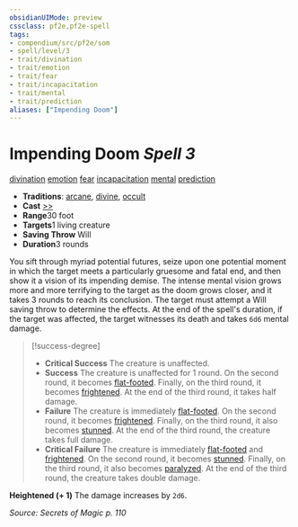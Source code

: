 ```yaml
---
obsidianUIMode: preview
cssclass: pf2e,pf2e-spell
tags:
- compendium/src/pf2e/som
- spell/level/3
- trait/divination
- trait/emotion
- trait/fear
- trait/incapacitation
- trait/mental
- trait/prediction
aliases: ["Impending Doom"]
---
```

# Impending Doom *Spell 3*   
[divination](../../rules/traits/divination.md)  [emotion](../../rules/traits/emotion.md)  [fear](../../rules/traits/fear.md)  [incapacitation](../../rules/traits/incapacitation.md)  [mental](../../rules/traits/mental.md)  [prediction](../../rules/traits/prediction.md)  

- **Traditions**: [arcane](../../rules/traits/arcane.md), [divine](../../rules/traits/divine.md), [occult](../../rules/traits/occult.md)
- **Cast** [>>](../../rules/core-rulebook/chapter-9-playing-the-game.md#Actions "Two-Action") 
- **Range**30 foot
- **Targets**1 living creature
- **Saving Throw** Will
- **Duration**3 rounds

You sift through myriad potential futures, seize upon one potential moment in which the target meets a particularly gruesome and fatal end, and then show it a vision of its impending demise. The intense mental vision grows more and more terrifying to the target as the doom grows closer, and it takes 3 rounds to reach its conclusion. The target must attempt a Will saving throw to determine the effects. At the end of the spell's duration, if the target was affected, the target witnesses its death and takes `6d6` mental damage.

> [!success-degree] 
> - **Critical Success** The creature is unaffected.
> - **Success** The creature is unaffected for 1 round. On the second round, it becomes [flat-footed](../../rules/conditions.md#Flat-footed). Finally, on the third round, it becomes [frightened](../../rules/conditions.md#Frightened). At the end of the third round, it takes half damage.
> - **Failure** The creature is immediately [flat-footed](../../rules/conditions.md#Flat-footed). On the second round, it becomes [frightened](../../rules/conditions.md#Frightened). Finally, on the third round, it also becomes [stunned](../../rules/conditions.md#Stunned). At the end of the third round, the creature takes full damage.
> - **Critical Failure** The creature is immediately [flat-footed](../../rules/conditions.md#Flat-footed) and [frightened](../../rules/conditions.md#Frightened). On the second round, it becomes [stunned](../../rules/conditions.md#Stunned). Finally, on the third round, it also becomes [paralyzed](../../rules/conditions.md#Paralyzed). At the end of the third round, the creature takes double damage.

**Heightened (+ 1)** The damage increases by `2d6`.

*Source: Secrets of Magic p. 110*